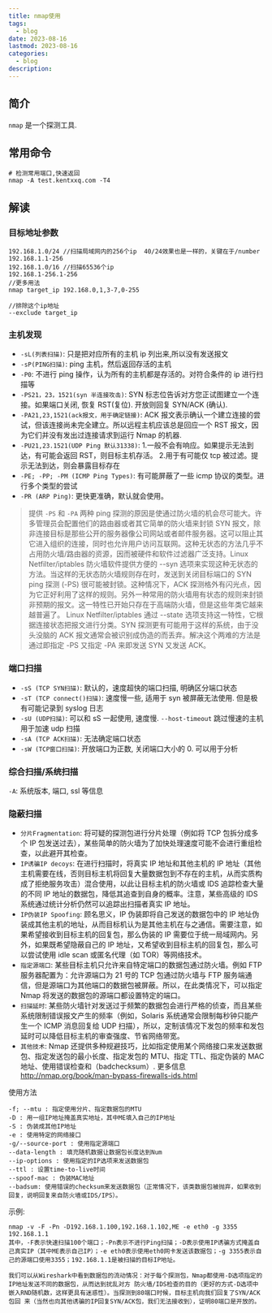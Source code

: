 ```yaml
---
title: nmap使用
tags:
  - blog
date: 2023-08-16
lastmod: 2023-08-16
categories:
  - blog
description: 
---
```


## 简介

`nmap` 是一个探测工具.

## 常用命令

```shell
# 检测常用端口,快速返回
nmap -A test.kentxxq.com -T4
```

## 解读

### 目标地址参数

```
192.168.1.0/24 //扫描局域网内的256个ip  40/24效果也是一样的，关键在于/number
192.168.1.1-256
192.168.1.0/16 //扫描65536个ip      
192.168.1-256.1-256
//更多用法
nmap target_ip 192.168.0,1,3-7,0-255

//排除这个ip地址
--exclude target_ip 
```

### 主机发现

- `-sL(列表扫描)`: 只是把对应所有的主机 ip 列出来,所以没有发送报文
- `-sP(PING扫描)`: ping 主机，然后返回存活的主机
- `-P0`: 不进行 ping 操作，认为所有的主机都是存活的。对符合条件的 ip 进行扫描等
- `-PS21，23，1521(syn 半连接攻击)`: SYN 标志位告诉对方您正试图建立一个连接。如果端口关闭, 恢复 RST(复位). 开放则回复 SYN/ACK (确认).
- `-PA21,23,1521(ack报文，用于确定链接)`: ACK 报文表示确认一个建立连接的尝试，但该连接尚未完全建立。所以远程主机应该总是回应一个 RST 报文，因为它们并没有发出过连接请求到运行 Nmap 的机器.
- `-PU21,23.1521(UDP Ping 默认31338)`:
    1.一般不会有响应。如果提示无法到达，有可能会返回 RST，则目标主机存活。
    2.用于有可能仅 tcp 被过滤。提示无法到达，则会暴露目标存在
- `-PE; -PP; -PM (ICMP Ping Types)`: 有可能屏蔽了一些 icmp 协议的类型。进行多个类型的尝试
- `-PR (ARP Ping)`: 更快更准确，默认就会使用。

> 提供 `-PS` 和 `-PA` 两种 ping 探测的原因是使通过防火墙的机会尽可能大。许多管理员会配置他们的路由器或者其它简单的防火墙来封锁 SYN 报文，除非连接目标是那些公开的服务器像公司网站或者邮件服务器。这可以阻止其它进入组织的连接，同时也允许用户访问互联网。这种无状态的方法几乎不占用防火墙/路由器的资源，因而被硬件和软件过滤器广泛支持。Linux Netfilter/iptables 防火墙软件提供方便的 --syn 选项来实现这种无状态的方法。当这样的无状态防火墙规则存在时，发送到关闭目标端口的 SYN ping 探测 (-PS) 很可能被封锁。这种情况下，ACK 探测格外有闪光点，因为它正好利用了这样的规则。另外一种常用的防火墙用有状态的规则来封锁非预期的报文。这一特性已开始只存在于高端防火墙，但是这些年类它越来越普遍了。 Linux Netfilter/iptables 通过 --state 选项支持这一特性，它根据连接状态把报文进行分类。SYN 探测更有可能用于这样的系统，由于没头没脑的 ACK 报文通常会被识别成伪造的而丢弃。解决这个两难的方法是通过即指定 -PS 又指定 -PA 来即发送 SYN 又发送 ACK。

### 端口扫描

- `-sS (TCP SYN扫描)`: 默认的，速度超快的端口扫描, 明确区分端口状态
- `-sT (TCP connect()扫描)`: 速度慢一些, 适用于 syn 被屏蔽无法使用. 但是极有可能记录到 syslog 日志
- `-sU (UDP扫描)`: 可以和 sS 一起使用, 速度慢. `--host-timeout` 跳过慢速的主机用于加速 udp 扫描
- `-sA (TCP ACK扫描)`: 无法确定端口状态
- `-sW (TCP窗口扫描)`: 开放端口为正数, 关闭端口大小的 0. 可以用于分析

### 综合扫描/系统扫描

`-A`: 系统版本, 端口, ssl 等信息

### 隐蔽扫描

- `分片Fragmentation`: 将可疑的探测包进行分片处理（例如将 TCP 包拆分成多个 IP 包发送过去），某些简单的防火墙为了加快处理速度可能不会进行重组检查，以此避开其检查。
- `IP诱骗IP decoys`: 在进行扫描时，将真实 IP 地址和其他主机的 IP 地址（其他主机需要在线，否则目标主机将回复大量数据包到不存在的主机，从而实质构成了拒绝服务攻击）混合使用，以此让目标主机的防火墙或 IDS 追踪检查大量的不同 IP 地址的数据包，降低其追查到自身的概率。注意，某些高级的 IDS 系统通过统计分析仍然可以追踪出扫描者真实 IP 地址。
- `IP伪装IP Spoofing`: 顾名思义，IP 伪装即将自己发送的数据包中的 IP 地址伪装成其他主机的地址，从而目标机认为是其他主机在与之通信。需要注意，如果希望接收到目标主机的回复包，那么伪装的 IP 需要位于统一局域网内。另外，如果既希望隐蔽自己的 IP 地址，又希望收到目标主机的回复包，那么可以尝试使用 idle scan 或匿名代理（如 TOR）等网络技术。
- `指定源端口`: 某些目标主机只允许来自特定端口的数据包通过防火墙。例如 FTP 服务器配置为：允许源端口为 21 号的 TCP 包通过防火墙与 FTP 服务端通信，但是源端口为其他端口的数据包被屏蔽。所以，在此类情况下，可以指定 Nmap 将发送的数据包的源端口都设置特定的端口。
- `扫描延时`: 某些防火墙针对发送过于频繁的数据包会进行严格的侦查，而且某些系统限制错误报文产生的频率（例如，Solaris 系统通常会限制每秒钟只能产生一个 ICMP 消息回复给 UDP 扫描），所以，定制该情况下发包的频率和发包延时可以降低目标主机的审查强度、节省网络带宽。
- `其他技术`: Nmap 还提供多种规避技巧，比如指定使用某个网络接口来发送数据包、指定发送包的最小长度、指定发包的 MTU、指定 TTL、指定伪装的 MAC 地址、使用错误检查和（badchecksum）. 更多信息 http://nmap.org/book/man-bypass-firewalls-ids.html

使用方法

```shell
-f; --mtu : 指定使用分片、指定数据包的MTU
-D : 用一组IP地址掩盖真实地址，其中ME填入自己的IP地址
-S : 伪装成其他IP地址  
-e : 使用特定的网络接口  
-g/--source-port : 使用指定源端口  
--data-length : 填充随机数据让数据包长度达到Num
--ip-options : 使用指定的IP选项来发送数据包
--ttl : 设置time-to-live时间
--spoof-mac : 伪装MAC地址  
--badsum: 使用错误的checksum来发送数据包（正常情况下，该类数据包被抛弃，如果收到回复，说明回复来自防火墙或IDS/IPS）。  
```

示例:

```shell
nmap -v -F -Pn -D192.168.1.100,192.168.1.102,ME -e eth0 -g 3355 192.168.1.1
其中，-F表示快速扫描100个端口；-Pn表示不进行Ping扫描；-D表示使用IP诱骗方式掩盖自己真实IP（其中ME表示自己IP）；-e eth0表示使用eth0网卡发送该数据包；-g 3355表示自己的源端口使用3355；192.168.1.1是被扫描的目标IP地址。

我们可以从Wireshark中看到数据包的流动情况：对于每个探测包，Nmap都使用-D选项指定的IP地址发送不同的数据包，从而达到扰乱对方 防火墙/IDS检查的目的（更好的方式-D选项中嵌入RND随机数，这样更具有迷惑性）。当探测到80端口时候，目标主机向我们回复了SYN/ACK包回 来（当然也向其他诱骗的IP回复SYN/ACK包，我们无法接收到），证明80端口是开放的。
```
